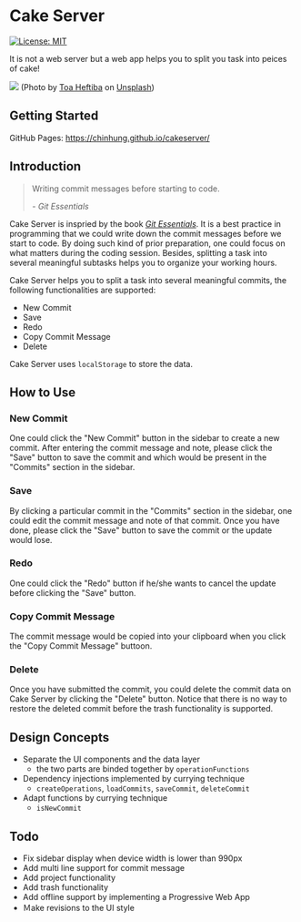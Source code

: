 # Cake Server

[![License: MIT](https://img.shields.io/badge/License-MIT-yellow.svg)](https://github.com/chinhung/cakeserver/blob/master/LICENSE)

It is not a web server but a web app helps you to split you task into peices of cake!

![](https://images.unsplash.com/photo-1492093610675-98e3102999c1?ixid=MnwxMjA3fDB8MHxwaG90by1wYWdlfHx8fGVufDB8fHx8&ixlib=rb-1.2.1&auto=format&fit=crop&w=1350&q=80)
(Photo by [Toa Heftiba](https://unsplash.com/@heftiba) on [Unsplash](https://unsplash.com/photos/5-MNAjL81Iw))

## Getting Started

GitHub Pages: https://chinhung.github.io/cakeserver/

## Introduction

> Writing commit messages before starting to code.
> 
> *- Git Essentials*

Cake Server is inspried by the book [*Git Essentials*](https://www.oreilly.com/library/view/git-essentials/9781785287909/). It is a best practice in programming that we could write down the commit messages before we start to code. By doing such kind of prior preparation, one could focus on what matters during the coding session. Besides, splitting a task into several meaningful subtasks helps you to organize your working hours. 

Cake Server helps you to split a task into several meaningful commits, the following functionalities are supported:

- New Commit
- Save
- Redo
- Copy Commit Message
- Delete

Cake Server uses `localStorage` to store the data.

## How to Use

### New Commit
One could click the "New Commit" button in the sidebar to create a new commit. After entering the commit message and note, please click the "Save" button to save the commit and which would be present in the "Commits" section in the sidebar.

### Save
By clicking a particular commit in the "Commits" section in the sidebar, one could edit the commit message and note of that commit. Once you have done, please click the "Save" button to save the commit or the update would lose.

### Redo
One could click the "Redo" button if he/she wants to cancel the update before clicking the "Save" button.

### Copy Commit Message
The commit message would be copied into your clipboard when you click the "Copy Commit Message" buttoon.

### Delete
Once you have submitted the commit, you could delete the commit data on Cake Server by clicking the "Delete" button. Notice that there is no way to restore the deleted commit before the trash functionality is supported.

## Design Concepts

- Separate the UI components and the data layer
  - the two parts are binded together by `operationFunctions`
- Dependency injections implemented by currying technique
  - `createOperations`, `loadCommits`, `saveCommit`, `deleteCommit`
- Adapt functions by currying technique
  - `isNewCommit`

## Todo
- Fix sidebar display when device width is lower than 990px
- Add multi line support for commit message
- Add project functionality
- Add trash functionality
- Add offline support by implementing a Progressive Web App
- Ｍake revisions to the UI style

<!-- # Getting Started with Create React App

This project was bootstrapped with [Create React App](https://github.com/facebook/create-react-app).

## Available Scripts

In the project directory, you can run:

### `npm start`

Runs the app in the development mode.\
Open [http://localhost:3000](http://localhost:3000) to view it in the browser.

The page will reload if you make edits.\
You will also see any lint errors in the console.

### `npm test`

Launches the test runner in the interactive watch mode.\
See the section about [running tests](https://facebook.github.io/create-react-app/docs/running-tests) for more information.

### `npm run build`

Builds the app for production to the `build` folder.\
It correctly bundles React in production mode and optimizes the build for the best performance.

The build is minified and the filenames include the hashes.\
Your app is ready to be deployed!

See the section about [deployment](https://facebook.github.io/create-react-app/docs/deployment) for more information.

### `npm run eject`

**Note: this is a one-way operation. Once you `eject`, you can’t go back!**

If you aren’t satisfied with the build tool and configuration choices, you can `eject` at any time. This command will remove the single build dependency from your project.

Instead, it will copy all the configuration files and the transitive dependencies (webpack, Babel, ESLint, etc) right into your project so you have full control over them. All of the commands except `eject` will still work, but they will point to the copied scripts so you can tweak them. At this point you’re on your own.

You don’t have to ever use `eject`. The curated feature set is suitable for small and middle deployments, and you shouldn’t feel obligated to use this feature. However we understand that this tool wouldn’t be useful if you couldn’t customize it when you are ready for it.

## Learn More

You can learn more in the [Create React App documentation](https://facebook.github.io/create-react-app/docs/getting-started).

To learn React, check out the [React documentation](https://reactjs.org/).

### Code Splitting

This section has moved here: [https://facebook.github.io/create-react-app/docs/code-splitting](https://facebook.github.io/create-react-app/docs/code-splitting)

### Analyzing the Bundle Size

This section has moved here: [https://facebook.github.io/create-react-app/docs/analyzing-the-bundle-size](https://facebook.github.io/create-react-app/docs/analyzing-the-bundle-size)

### Making a Progressive Web App

This section has moved here: [https://facebook.github.io/create-react-app/docs/making-a-progressive-web-app](https://facebook.github.io/create-react-app/docs/making-a-progressive-web-app)

### Advanced Configuration

This section has moved here: [https://facebook.github.io/create-react-app/docs/advanced-configuration](https://facebook.github.io/create-react-app/docs/advanced-configuration)

### Deployment

This section has moved here: [https://facebook.github.io/create-react-app/docs/deployment](https://facebook.github.io/create-react-app/docs/deployment)

### `npm run build` fails to minify

This section has moved here: [https://facebook.github.io/create-react-app/docs/troubleshooting#npm-run-build-fails-to-minify](https://facebook.github.io/create-react-app/docs/troubleshooting#npm-run-build-fails-to-minify) -->
